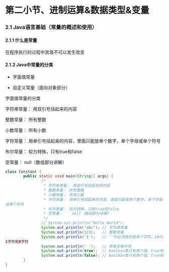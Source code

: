 # 第二小节、进制运算&数据类型&变量

### 2.1 Java语言基础（常量的概述和使用）

#### 2.1.1 什么是常量

在程序执行的过程中其值不可以发生改变

#### 2.1.2 Java中常量的分类

- 字面值常量

- 自定义常量（面向对象部分）

字面值常量的分类

字符串常量： 用双引号括起来的内容

整数常量： 所有整数

小数常量： 所有小数

字符常量： 用单引号括起来的内容，里面只能放单个数字，单个字母或单个符号

布尔常量： 较为特殊，只有true和false

空常量：    null（数组部分讲解）

```java
class Constant {
        public static void main(String[] args) {
                /*
                 * 字符串常量： 用双引号括起来的内容
                 * 整数常量： 所有整数
                 * 小数常量： 所有小数
                 * 字符常量： 用单引号括起来的内容，里面只能放单个数字，单个字母
或单个符号
                 * 布尔常量： 较为特殊，只有true和false
                 * 空常量：    null（数组部分讲解）
                 */
                // System.out.println("Hello World");
                System.out.println("abc"); // 字符串常量
                System.out.println(123);   // 整数常量
                System.out.println('1');   // ''中必须放的是单个字符，10代表的是
1字符和0字符
                System.out.println(' ');   // 带表空格字符
                System.out.println(true);  // boolean类只有两个值，true和false
                System.out.println(false); // boolean类只有两个值，true和fasle
        }
}
```

